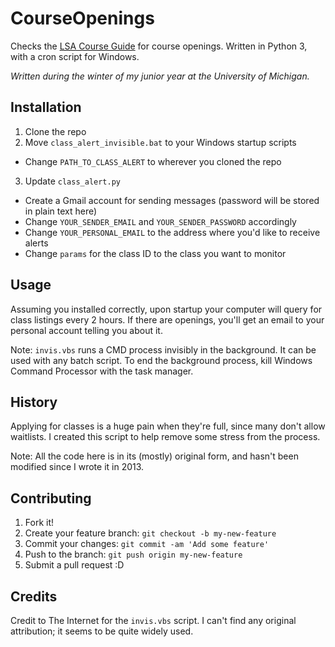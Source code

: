 # CourseOpenings

Checks the [LSA Course Guide](http://www.lsa.umich.edu/cg/) for course openings. Written in Python 3, with a cron script for Windows.

*Written during the winter of my junior year at the University of Michigan.*

## Installation

1. Clone the repo
2. Move `class_alert_invisible.bat` to your Windows startup scripts
  * Change `PATH_TO_CLASS_ALERT` to wherever you cloned the repo
3. Update `class_alert.py`
  * Create a Gmail account for sending messages (password will be stored in plain text here)
  * Change `YOUR_SENDER_EMAIL` and `YOUR_SENDER_PASSWORD` accordingly
  * Change `YOUR_PERSONAL_EMAIL` to the address where you'd like to receive alerts
  * Change `params` for the class ID to the class you want to monitor

## Usage

Assuming you installed correctly, upon startup your computer will query for class listings every 2 hours. If there are openings, you'll get an email to your personal account telling you about it.

Note: `invis.vbs` runs a CMD process invisibly in the background. It can be used with any batch script. To end the background process, kill Windows Command Processor with the task manager.

## History

Applying for classes is a huge pain when they're full, since many don't allow waitlists. I created this script to help remove some stress from the process.

Note:
All the code here is in its (mostly) original form, and hasn't been modified since I wrote it in 2013.

## Contributing

1. Fork it!
2. Create your feature branch: `git checkout -b my-new-feature`
3. Commit your changes: `git commit -am 'Add some feature'`
4. Push to the branch: `git push origin my-new-feature`
5. Submit a pull request :D

## Credits

Credit to The Internet for the `invis.vbs` script. I can't find any original attribution; it seems to be quite widely used.
